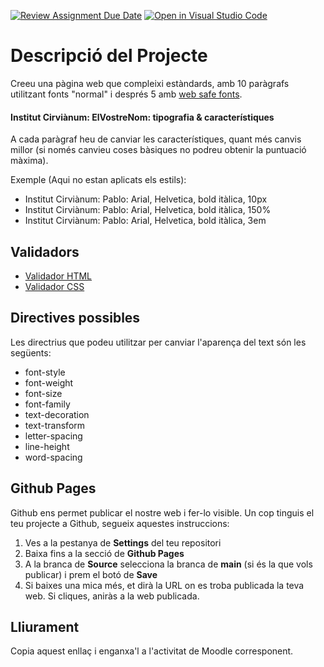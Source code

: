 [![Review Assignment Due Date](https://classroom.github.com/assets/deadline-readme-button-24ddc0f5d75046c5622901739e7c5dd533143b0c8e959d652212380cedb1ea36.svg)](https://classroom.github.com/a/UkxcFCiv)
[![Open in Visual Studio Code](https://classroom.github.com/assets/open-in-vscode-718a45dd9cf7e7f842a935f5ebbe5719a5e09af4491e668f4dbf3b35d5cca122.svg)](https://classroom.github.com/online_ide?assignment_repo_id=12448781&assignment_repo_type=AssignmentRepo)
# Descripció del Projecte

Creeu una pàgina web que compleixi estàndards, amb 10 paràgrafs utilitzant fonts "normal" i després 5 amb [web safe fonts](https://www.w3schools.com/cssref/css_websafe_fonts.php).

#### Institut Cirviànum: ElVostreNom: tipografia & característiques

A cada paràgraf heu de canviar les característiques, quant més canvis millor (si només canvieu coses bàsiques no podreu obtenir la puntuació màxima).

Exemple (Aqui no estan aplicats els estils):

- Institut Cirviànum: Pablo: Arial, Helvetica, bold itàlica, 10px
- Institut Cirviànum: Pablo: Arial, Helvetica, bold itàlica, 150%
- Institut Cirviànum: Pablo: Arial, Helvetica, bold itàlica, 3em

## Validadors

- [Validador HTML](https://validator.w3.org/#validate_by_upload)
- [Validador CSS](https://jigsaw.w3.org/css-validator/#validate_by_uri)

## Directives possibles

Les directrius que podeu utilitzar per canviar l'aparença del text són les següents:

- font-style
- font-weight
- font-size
- font-family
- text-decoration
- text-transform
- letter-spacing
- line-height
- word-spacing

## Github Pages

Github ens permet publicar el nostre web i fer-lo visible. Un cop tinguis el teu projecte a Github, segueix aquestes instruccions:

1. Ves a la pestanya de **Settings** del teu repositori
2. Baixa fins a la secció de **Github Pages**
3. A la branca de **Source** selecciona la branca de **main** (si és la que vols publicar) i prem el botó de **Save**
4. Si baixes una mica més, et dirà la URL on es troba publicada la teva web. Si cliques, aniràs a la web publicada.

## Lliurament

Copia aquest enllaç i enganxa'l a l'activitat de Moodle corresponent.
